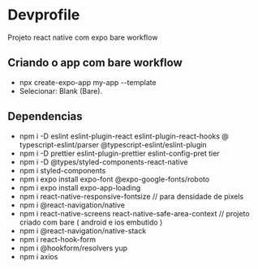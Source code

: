 # Devprofile
Projeto react native com expo bare workflow

## Criando o app com bare workflow
- npx create-expo-app my-app --template
- Selecionar:  Blank (Bare).

## Dependencias
- npm i -D eslint eslint-plugin-react eslint-plugin-react-hooks @
typescript-eslint/parser @typescript-eslint/eslint-plugin
- npm i -D prettier eslint-plugin-prettier eslint-config-pret
tier
- npm i -D  @types/styled-components-react-native
- npm i styled-components
- npm i  expo install expo-font @expo-google-fonts/roboto
- npm i  expo install expo-app-loading
- npm i react-native-responsive-fontsize // para densidade de pixels
- npm i @react-navigation/native
- npm i react-native-screens react-native-safe-area-context // projeto criado com bare ( android e ios embutido )
- npm i @react-navigation/native-stack
- npm i react-hook-form
- npm i @hookform/resolvers yup
- npm i axios
